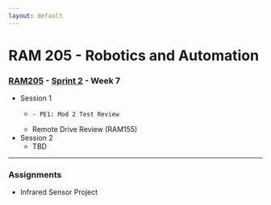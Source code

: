 ```yaml
---
layout: default
---
```


# RAM 205 - Robotics and Automation

### [RAM205](../../) - [Sprint 2](../) - Week 7

- Session 1
    -     - PE1: Mod 2 Test Review
    - Remote Drive Review (RAM155)
- Session 2
    - TBD
    
---

### Assignments

- Infrared Sensor Project
